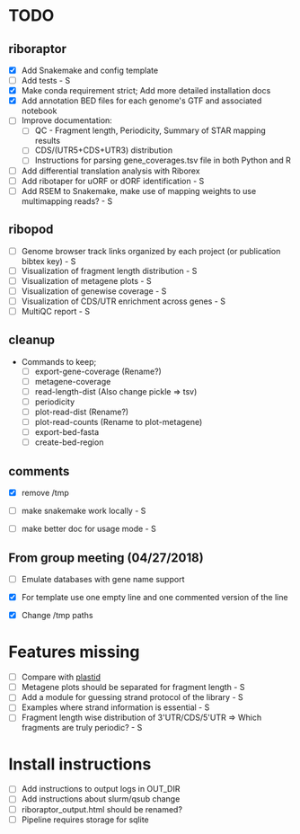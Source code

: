 # TODO

## riboraptor

- [x] Add Snakemake and config template
- [ ] Add tests - S
- [x] Make conda requirement strict; Add more detailed installation docs
- [x] Add annotation BED files for each genome's GTF and associated notebook
- [ ] Improve documentation:
    - [ ] QC - Fragment length, Periodicity, Summary of STAR mapping results
    - [ ] CDS/(UTR5+CDS+UTR3) distribution
    - [ ] Instructions for parsing gene_coverages.tsv file in both Python and R
- [ ] Add differential translation analysis with Riborex
- [ ] Add ribotaper for uORF or dORF identification - S
- [ ] Add RSEM to Snakemake, make use of mapping weights to use multimapping reads? - S

## ribopod


- [ ] Genome browser track links organized by each project (or publication bibtex key) - S 
- [ ] Visualization of fragment length distribution - S
- [ ] Visualization of metagene plots - S
- [ ] Visualization of genewise coverage - S
- [ ] Visualization of CDS/UTR enrichment across genes - S
- [ ] MultiQC report - S

## cleanup

- Commands to keep;
  - [ ] export-gene-coverage (Rename?)
  - [ ] metagene-coverage 
  - [ ] read-length-dist (Also change pickle => tsv)
  - [ ] periodicity 
  - [ ] plot-read-dist (Rename?)
  - [ ] plot-read-counts (Rename to plot-metagene)
  - [ ] export-bed-fasta 
  - [ ] create-bed-region
 
## comments
- [x] remove /tmp 
- [ ] make snakemake work locally - S
- [ ] make better doc for usage mode - S


## From group meeting (04/27/2018)

- [ ] Emulate databases with gene name support
- [x] For template use one empty line and one commented version of the line
- [x] Change /tmp paths


# Features missing
- [ ] Compare with [plastid](https://plastid.readthedocs.io/en/latest)
- [ ] Metagene plots should be separated for fragment length - S
- [ ] Add a module for guessing strand protocol of the library - S
- [ ] Examples where strand information is essential - S
- [ ] Fragment length wise distribution of 3'UTR/CDS/5'UTR => Which fragments are truly periodic? - S

# Install instructions

- [ ] Add instructions to output logs in OUT_DIR
- [ ] Add instructions about slurm/qsub change
- [ ] riboraptor_output.html should be renamed?
- [ ] Pipeline requires storage for sqlite
